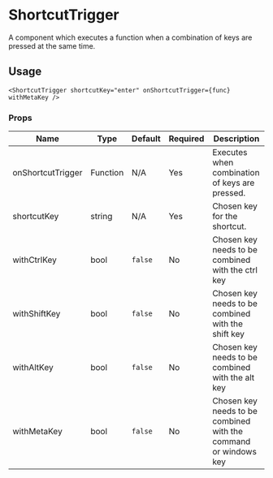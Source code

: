 # ShortcutTrigger

A component which executes a function when a combination of keys are pressed at the same time.

## Usage

```
<ShortcutTrigger shortcutKey="enter" onShortcutTrigger={func} withMetaKey />
```

### Props

| Name                  | Type          | Default       | Required | Description                                         |
| --------------------- |-------------- | ------------- | -------- |---------------------------------------------------- |
| onShortcutTrigger    | Function      | N/A      | Yes       | Executes when combination of keys are pressed.  |
| shortcutKey   | string      | N/A      | Yes       | Chosen key for the shortcut.  |
| withCtrlKey   | bool      | `false`      | No       | Chosen key needs to be combined with the ctrl key  |
| withShiftKey   | bool      | `false`      | No       | Chosen key needs to be combined with the shift key  |
| withAltKey   | bool      | `false`      | No       | Chosen key needs to be combined with the alt key  |
| withMetaKey   | bool      | `false`      | No       | Chosen key needs to be combined with the command or windows key  |
